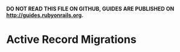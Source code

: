 **DO NOT READ THIS FILE ON GITHUB, GUIDES ARE PUBLISHED ON http://guides.rubyonrails.org.**

Active Record Migrations
==========